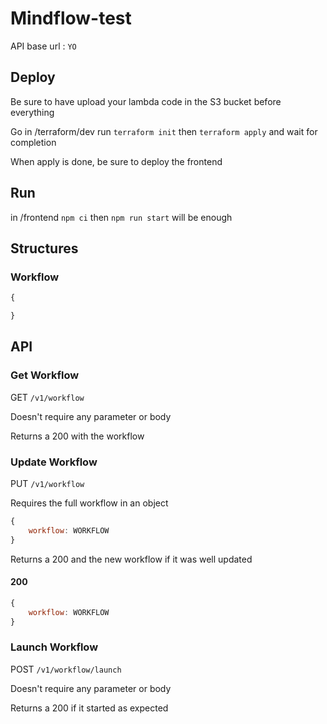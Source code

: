 # Mindflow-test

API base url : `YO`

## Deploy

Be sure to have upload your lambda code in the S3 bucket before everything

Go in /terraform/dev run `terraform init` then `terraform apply` and wait for completion

When apply is done, be sure to deploy the frontend

## Run

in /frontend `npm ci` then `npm run start` will be enough

## Structures

### Workflow

```js
{

}
```

## API

### Get Workflow

GET `/v1/workflow`

Doesn't require any parameter or body

Returns a 200 with the workflow

### Update Workflow

PUT `/v1/workflow`

Requires the full workflow in an object

```js
{
    workflow: WORKFLOW
}
```

Returns a 200 and the new workflow if it was well updated

#### 200
```js
{
    workflow: WORKFLOW
}
```

### Launch Workflow

POST `/v1/workflow/launch`

Doesn't require any parameter or body

Returns a 200 if it started as expected